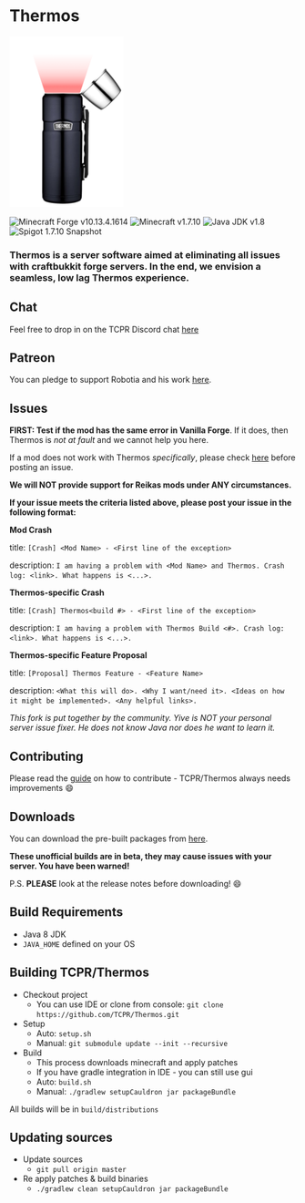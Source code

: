# Thermos 
![Thermos](thermos_icon.png)

![Minecraft Forge v10.13.4.1614][forge]
![Minecraft v1.7.10][mc]
![Java JDK v1.8][java]
![Spigot 1.7.10 Snapshot ][spigot]

### Thermos is a server software aimed at eliminating all issues with craftbukkit forge servers. In the end, we envision a seamless, low lag Thermos experience.

## Chat

Feel free to drop in on the TCPR Discord chat [here](https://discord.gg/0VmBoNh2sE2XaJ4m)

## Patreon

You can pledge to support Robotia and his work [here](https://www.patreon.com/robotia).
## Issues

**FIRST: Test if the mod has the same error in Vanilla Forge**. If it does, then Thermos is *not at fault* and we cannot help you here.

If a mod does not work with Thermos *specifically*, please check [here](https://github.com/TCPR/Fixes) before posting an issue.

**We will NOT provide support for Reikas mods under ANY circumstances.**

**If your issue meets the criteria listed above, please post your issue in the following format:**

**Mod Crash**

title: `[Crash] <Mod Name> - <First line of the exception>`

description:
`I am having a problem with <Mod Name> and Thermos. Crash log: <link>. What happens is <...>.`

**Thermos-specific Crash**

title: `[Crash] Thermos<build #> - <First line of the exception>`

description:
`I am having a problem with Thermos Build <#>. Crash log: <link>. What happens is <...>.`

**Thermos-specific Feature Proposal**

title: `[Proposal] Thermos Feature - <Feature Name>`

description:
`<What this will do>. <Why I want/need it>. <Ideas on how it might be implemented>. <Any helpful links>.`

*This fork is put together by the community.  Yive is NOT your personal server issue fixer. He does not know Java nor does he want to learn it.*

## Contributing

Please read the [guide](https://github.com/TCPR/Thermos/blob/master/CONTRIBUTING.md) on how to contribute - TCPR/Thermos always needs improvements :smile: 

## Downloads
You can download the pre-built packages from [here](https://github.com/TCPR/Thermos/releases). 

**These unofficial builds are in beta, they may cause issues with your server. You have been warned!**

P.S. **PLEASE** look at the release notes before downloading! :smile:


## Build Requirements
* Java 8 JDK
* `JAVA_HOME` defined on your OS

## Building TCPR/Thermos
* Checkout project
  * You can use IDE or clone from console:
  `git clone https://github.com/TCPR/Thermos.git`
* Setup
  * Auto: `setup.sh`
  * Manual:
  `git submodule update --init --recursive`
* Build
  * This process downloads minecraft and apply patches
  * If you have gradle integration in IDE - you can still use gui
  * Auto: `build.sh`
  * Manual:
  `./gradlew setupCauldron jar packageBundle`

All builds will be in `build/distributions`
  
## Updating sources
* Update sources
  * `git pull origin master`
* Re apply patches & build binaries
  * `./gradlew clean setupCauldron jar packageBundle`

[forge]: https://img.shields.io/badge/Minecraft%20Forge-v10.13.4.1614-green.svg "Minecraft Forge v10.13.4.1614"
[mc]: https://img.shields.io/badge/Minecraft-v1.7.10-green.svg "Minecraft 1.7.10"
[java]: https://img.shields.io/badge/Java%20JDK-v1.8-blue.svg "Java JDK 8"
[spigot]: https://img.shields.io/badge/Spigot-v1.7.10--R0.1--SNAPSHOT-lightgrey.svg "Spigot R0.1 Snapshot"
